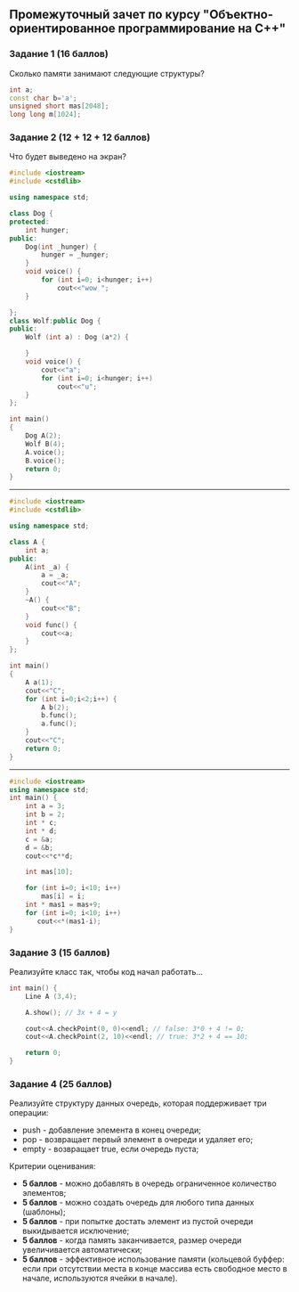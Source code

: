 ## Промежуточный зачет по курсу "Объектно-ориентированное программирование на С++"

### Задание 1 (16 баллов)

Сколько памяти занимают следующие структуры?

```cpp
int a;
const char b='a';
unsigned short mas[2048];
long long m[1024];
```


### Задание 2 (12 + 12 + 12 баллов)  

Что будет выведено на экран?


```cpp
#include <iostream>
#include <cstdlib>

using namespace std;

class Dog {
protected:
    int hunger;
public:
    Dog(int _hunger) {
        hunger = _hunger;
    }
    void voice() {
        for (int i=0; i<hunger; i++)
            cout<<"wow ";
    }

};
class Wolf:public Dog {
public:
    Wolf (int a) : Dog (a*2) {

    }
    void voice() {
        cout<<"a";
        for (int i=0; i<hunger; i++)
            cout<<"u";
    }
};

int main()
{
    Dog A(2);
    Wolf B(4);
    A.voice();
    B.voice();
    return 0;
}
```
---

```cpp
#include <iostream>
#include <cstdlib>

using namespace std;

class A {
    int a;
public:
    A(int _a) {
        a = _a;
        cout<<"A";
    }
    ~A() {
        cout<<"B";
    }
    void func() {
        cout<<a;
    }
};

int main()
{
    A a(1);
    cout<<"C";
    for (int i=0;i<2;i++) {
        A b(2);
        b.func();
        a.func();
    }
    cout<<"C";
    return 0;
}
```
---
```cpp
#include <iostream>
using namespace std;
int main() {
    int a = 3;
    int b = 2;
    int * c;
    int * d;
    c = &a;
    d = &b;
    cout<<*c**d;

    int mas[10];

    for (int i=0; i<10; i++)
        mas[i] = i;
    int * mas1 = mas+9;
    for (int i=0; i<10; i++)
       cout<<*(mas1-i);
}
```

### Задание 3 (15 баллов)

Реализуйте класс так, чтобы код начал работать...

```cpp
int main() {
    Line A (3,4);

    A.show(); // 3x + 4 = y

    cout<<A.checkPoint(0, 0)<<endl; // false: 3*0 + 4 != 0;
    cout<<A.checkPoint(2, 10)<<endl; // true: 3*2 + 4 == 10;

    return 0;
}
```

### Задание 4 (25 баллов)

Реализуйте структуру данных очередь, которая поддерживает три операции:
 - push - добавление элемента в конец очереди;
 - pop - возвращает первый элемент в очереди и удаляет его;
 - empty - возвращает true, если очередь пуста;
 
Критерии оценивания:

* **5 баллов** - можно добавлять в очередь ограниченное количество элементов;
* **5 баллов** - можно создать очередь для любого типа данных (шаблоны);
* **5 баллов** - при попытке достать элемент из пустой очереди выкидывается исключение;
* **5 баллов** - когда память заканчивается, размер очереди увеличивается автоматически;
* **5 баллов** - эффективное использование памяти (кольцевой буффер: если при отсутствии места в конце массива есть свободное место в начале, используются ячейки в начале).

